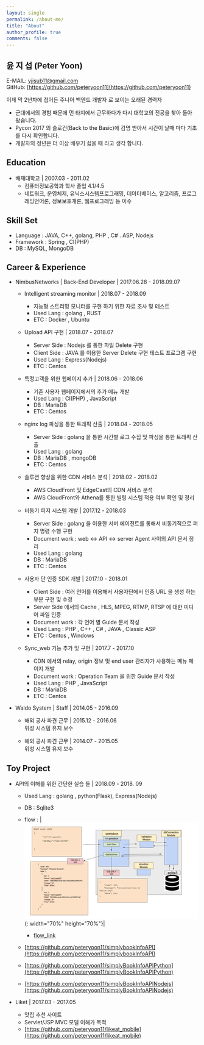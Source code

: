```yaml
---
layout: single
permalink: /about-me/
title: "About"
author_profile: true
comments: false
---
```

## 윤 지 섭 (Peter Yoon)
E-MAIL: [yjisub11@gmail.com](mailto:yjisub11@gmail.com)  
GitHub: [https://github.com/peteryoon11](https://github.com/peteryoon11)  
    
이제 막 2년차에 접어든 주니어 백엔드 개발자 로 보이는 오래된 경력자
* 군대에서의 경험 때문에 먼 타지에서 근무하다가 다시 대학교의 전공을 찾아 돌아 왔습니다. 
* Pycon 2017 의 슬로건(Back to the Basic)에 감명 받아서 시간이 날때 마다 기초를 다시 확인합니다.
* 개발자의 정년은 더 이상 배우기 싫을 때 라고 생각 합니다. 

## Education
* 배재대학교 \| 2007.03 - 2011.02
    * 컴퓨터정보공학과 학사 졸업 4.1/4.5 
    * 네트워크, 운영체제, 유닉스시스템프로그래밍, 데이터베이스, 알고리즘, 프로그래밍언어론, 정보보호개론, 웹프로그래밍 등 이수


## Skill Set
* Language : JAVA, C++, golang, PHP , C# . ASP, Nodejs 
* Framework : Spring , CI(PHP)
* DB : MySQL, MongoDB

## Career & Experience
* NimbusNetworks \| Back-End Developer \| 2017.06.28 - 2018.09.07
    *  Intelligent streaming monitor \| 2018.07 - 2018.09
        * 지능형 스트리밍 모니터를 구현 하기 위한 자료 조사 및 테스트
        * Used Lang : golang , RUST 
        * ETC : Docker , Ubuntu

    *  Upload API 구현 \| 2018.07 - 2018.07
        * Server Side : Nodejs 를 통한 파일 Delete 구현 
        * Client Side : JAVA 를 이용한 Server Delete 구현 테스트 프로그램 구현 
        * Used Lang : Express(Nodejs)
        * ETC : Centos

    * 특정고객을 위한 웹페이지 추가 \| 2018.06 - 2018.06
        * 기존 사용자 웹페이지에서의 추가 메뉴 개발 
        * Used Lang : CI(PHP) , JavaScript
        * DB : MariaDB 
        * ETC : Centos

    * nginx log 파싱을 통한 트래픽 산출 \| 2018.04 - 2018.05
        * Server Side : golang 을 통한 시간별 로그 수집 및 파싱을 통한 트래픽 산출 
        * Used Lang : golang 
        * DB : MariaDB , mongoDB
        * ETC : Centos

    * 솔루션 향상을 위한 CDN 서비스 분석 \| 2018.02 - 2018.02
        * AWS CloudFront 및 EdgeCast의 CDN 서비스 분석 
        * AWS CloudFront와 Athena를 통한 빌링 시스템 적용 여부 확인 및 정리

    * 비동기 퍼지 시스템 개발  \| 2017.12 - 2018.03
        * Server Side : golang 을 이용한 서버 에이전트를 통해서 비동기적으로 퍼지 명령 수행 구현
        * Document work : web <-> API <-> server Agent 사이의 API 문서 정리
        * Used Lang : golang
        * DB : MariaDB 
        * ETC : Centos
    
    * 사용자 단 인증 SDK 개발  \| 2017.10 - 2018.01
        * Client Side : 여러 언어를 이용해서 사용자단에서 인증 URL 을 생성 하는 부분 구현 및 수정
        * Server Side 에서의 Cache , HLS, MPEG, RTMP, RTSP 에 대한 미디어 파일 인증  
        * Document work : 각 언어 별 Guide 문서 작성 
        * Used Lang : PHP , C++ , C# , JAVA , Classic ASP
        * ETC : Centos , Windows
    
    * Sync_web 기능 추가 및 구현  \| 2017.7 - 2017.10
        * CDN 에서의 relay, origin 정보 및 end user 관리자가 사용하는 메뉴 페이지 개발 
        * Document work : Operation Team 을 위한 Guide 문서 작성 
        * Used Lang : PHP , JavaScript
        * DB : MariaDB 
        * ETC : Centos

* Waldo System \| Staff \| 2014.05 - 2016.09
    * 해외 공사 파견 근무  \| 2015.12 - 2016.06  
    위성 시스템 유지 보수 

    * 해외 공사 파견 근무  \| 2014.07 - 2015.05  
    위성 시스템 유지 보수


## Toy Project

* API의 이해를 위한 간단한 실습 들 \| 2018.09 - 2018. 09
    * Used Lang : golang , python(Flask), Express(Nodejs)
    * DB : Sqlite3 
    * flow  : 
        |![simple_archi](/assets/images/static/archiflow/simpleapi/testAPI_System_Architecture.png){: width="70%" height="70%"}|

        * [flow_link](https://github.com/peteryoon11/simplybookInfoAPI/blob/master/flowchart/testAPI_System_Architecture.png)  
    * [https://github.com/peteryoon11/simplybookInfoAPI](https://github.com/peteryoon11/simplybookInfoAPI)
    * [https://github.com/peteryoon11/simplyBookInfoAPIPython](https://github.com/peteryoon11/simplyBookInfoAPIPython)
    * [https://github.com/peteryoon11/simplyBookInfoAPINodejs](https://github.com/peteryoon11/simplyBookInfoAPINodejs)

* Liket \| 2017.03 - 2017.05
    * 맛집 추천 사이트 
    * Servlet/JSP MVC 모델 이해가 목적
    * [https://github.com/peteryoon11/likeat_mobile](https://github.com/peteryoon11/likeat_mobile)
